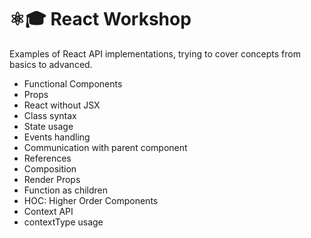 # ⚛️🎓 React Workshop

Examples of React API implementations, trying to cover concepts from basics to advanced.

- Functional Components
- Props
- React without JSX
- Class syntax
- State usage
- Events handling
- Communication with parent component
- References
- Composition
- Render Props
- Function as children
- HOC: Higher Order Components
- Context API
- contextType usage
